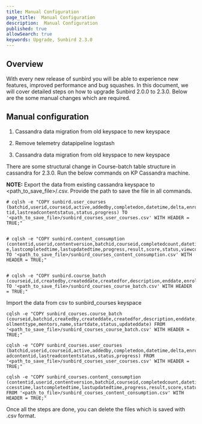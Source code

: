```yaml
---
title: Manual Configuration
page_title:  Manual Configuration
description:  Manual Configuration
published: true
allowSearch: true
keywords: Upgrade, Sunbird 2.3.0
---
```


## Overview

With every new release of sunbird you will be able to experience new features, improved performance and bug squashes.
In this document, we will cover detailed steps on how to upgrade Sunbird 2.0.0 to 2.3.0. Below are the some manual changes which are required.

## Manual configuration

1. Cassandra data migration from old keyspace to new keyspace
2. Remove telemetry datapipeline logstash




1. Cassandra data migration from old keyspace to new keyspace
    
There are some structural change in Course-batch table structure in cassandra for 2.3.0. Run the below commands
on KP Cassandra machine.

**NOTE:** Export the data from existing cassandra keyspace to <path_to_save_file>/<name>.csv. Provide the path to save the file in all commands.
   
~~~
# cqlsh -e "COPY sunbird.user_courses (batchid,userid,courseid,active,addedby,completedon,datetime,delta,enrolleddate,grade,lastreadconten
tid,lastreadcontentstatus,status,progress) TO '<path_to_save_file>/sunbird_courses_user_courses.csv' WITH HEADER = TRUE;"


# cqlsh -e "COPY sunbird.content_consumption (contentid,userid,contentversion,batchid,courseid,completedcount,datetime,grade,lastaccesstim
e,lastcompletedtime,lastupdatedtime,progress,result,score,status,viewcount) TO '<path_to_save_file>/sunbird_courses_content_consumption.csv' WITH 
HEADER = TRUE;"


# cqlsh -e "COPY sunbird.course_batch (courseid,id,createdby,createddate,createdfor,description,enddate,enrollmentenddate,enrollmenttype,mentors,name,startdate,status,updateddate) TO '<path_to_save_file>/sunbird_courses_course_batch.csv' WITH HEADER = TRUE;"
~~~


Import the data from csv to sunbird_courses keyspace

~~~
cqlsh -e "COPY sunbird_courses.course_batch (courseid,batchid,createdby,createddate,createdfor,description,enddate,enrollmentenddate,enr
ollmenttype,mentors,name,startdate,status,updateddate) FROM '<path_to_save_file>/sunbird_courses_course_batch.csv' WITH HEADER = TRUE;"

cqlsh -e "COPY sunbird_courses.user_courses (batchid,userid,courseid,active,addedby,completedon,datetime,delta,enrolleddate,grade,lastre
adcontentid,lastreadcontentstatus,status,progress) FROM '<path_to_save_file>/sunbird_courses_user_courses.csv' WITH HEADER = TRUE;"

cqlsh -e "COPY sunbird_courses.content_consumption (contentid,userid,contentversion,batchid,courseid,completedcount,datetime,grade,lasta
ccesstime,lastcompletedtime,lastupdatedtime,progress,result,score,status,viewcount) FROM '<path_to_file>/sunbird_courses_content_consumption.csv' WITH HEADER = TRUE;"
~~~

Once all the steps are done, you can delete the files which is saved with .csv format.



